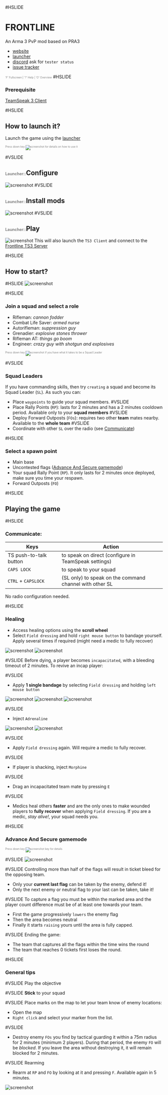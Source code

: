 #HSLIDE
# FRONTLINE

An Arma 3 PvP mod based on PRA3

  - [website](http://www.frontline.frl)
  - [launcher](https://get.frontline.frl)
  - [discord](http://discord.frontline.frl) ask for `tester status`
  - [issue tracker](http://issues.frontline.frl)

<span style="font-size:0.6em; color:gray">'F' Fullscreen | '?' Help | 'O' Overview</span>
#HSLIDE
### Prerequisite
[TeamSpeak 3 Client](http://www.teamspeak.com/downloads)

#HSLIDE
## How to launch it?
Launch the game using the [launcher](https://get.frontline.frl)

<span style="font-size:0.6em; color:gray">Press down key ![screenshot](resources/down-key.png) for details on how to use it</span>

#VSLIDE
## <span style="font-size:0.6em; color:gray">Launcher::</span>Configure
![screenshot](resources/launcher-options.png)
#VSLIDE
## <span style="font-size:0.6em; color:gray">Launcher::</span>Install mods
![screenshot](resources/launcher-install.png)
#VSLIDE
## <span style="font-size:0.6em; color:gray">Launcher::</span>Play
![screenshot](resources/launcher-play.png)
This will also launch the `TS3 Client` and connect to the [Frontline TS3 Server](ts3server://frontline.frl)

#HSLIDE
## How to start?

#HSLIDE
![screenshot](resources/squad-screen.png)

#HSLIDE
### Join a squad and select a role

- Rifleman: _cannon fodder_
- Combat Life Saver: _armed nurse_
- Autorifleman: _suppression guy_
- Grenadier: _explosive stones thrower_
- Rifleman AT: _things go boom_
- Engineer: _crazy guy with shotgun and explosives_

<span style="font-size:0.6em; color:gray">Press down key ![screenshot](resources/down-key.png) if you have what it takes to be a Squad Leader</span>

#VSLIDE
### Squad Leaders
If you have commanding skills, then try `creating` a squad and become its Squad Leader (`SL`).
As such you can:
- Place `waypoints` to guide your squad members.
#VSLIDE
- Place Rally Points (`RP`): lasts for 2 minutes and has a 2 minutes cooldown period. Available only to your __squad members__
#VSLIDE
- Deploy Forward Outposts (`FOs`): requires two other __team__ mates nearby. Available to the __whole team__
#VSLIDE
- Coordinate with other `SL` over the radio (see [Communicate](#communicate))

#HSLIDE
### Select a spawn point
- Main base
- Uncontested flags ([Advance And Secure gamemode](#aasgamemode))
- Your squad Rally Point (`RP`). It only lasts for 2 minutes once deployed, make sure you time your respawn.
- Forward Outposts (`FO`)

#HSLIDE
## Playing the game

#HSLIDE
### <a name="communicate"></a>Communicate:

<table>
<thead><tr><th>Keys</th><th>Action</th></tr></thead>
<tbody>
<tr>
  <td>TS push-to-talk button</td>
  <td>to speak on direct (configure in TeamSpeak settings)</td>
</tr>
<tr>
  <td><code>CAPS LOCK</code></td>
  <td>to speak to your squad</td>
</tr>
<tr>
  <td><code>CTRL</code>&nbsp;+&nbsp;<code>CAPSLOCK</code></td>
  <td>(SL only) to speak on the command channel with other SL</td>
</tr>
</tbody>
</table>

No radio configuration needed.

#HSLIDE
### Healing
- Access healing options using the __scroll wheel__
- Select `Field dressing` and hold `right mouse button` to bandage yourself. Apply several times if required (might need a medic to fully recover)

![screenshot](resources/field-dressing.png)
![screenshot](resources/bandage.png)

#VSLIDE
Before dying, a player becomes `incapacitated`, with a bleeding timeout of 2 minutes. To revive an incap player:

#VSLIDE
- Apply __1 single bandage__ by selecting `Field dressing` and holding `left mouse button`

![screenshot](resources/field-dressing.png)
![screenshot](resources/bandage.png)
![screenshot](resources/bandage-in-progress.png)

#VSLIDE
- Inject `Adrenaline`

![screenshot](resources/adrenaline.png)
![screenshot](resources/adrenaline-in-progress.png)

#VSLIDE
- Apply `Field dressing` again. Will require a medic to fully recover.

#VSLIDE
- If player is shacking, inject `Morphine`

#VSLIDE
- Drag an incapacitated team mate by pressing `E`

#VSLIDE
- Medics heal others __faster__ and are the only ones to make wounded players to __fully recover__ when applying `Field dressing`. If you are a medic, _stay alive!_, your squad needs you.

#HSLIDE
### <a name="aasgamemode"></a>Advance And Secure gamemode

<span style="font-size:0.6em; color:gray">Press down key ![screenshot](resources/down-key.png) key for details</span>

#VSLIDE
![screenshot](resources/map-flags.png)

#VSLIDE
Controlling more than half of the flags will result in ticket bleed for the opposing team.
- Only your __current last flag__ can be taken by the enemy, defend it!
- Only the next enemy or neutral flag to your last can be taken, take it!

#VSLIDE
To capture a flag you must be within the marked area and the player count difference must be of at least one towards your team.
- First the game progressively `lowers` the enemy flag
- Then the area becomes neutral
- Finally it starts `raising` yours until the area is fully capped.

#VSLIDE
Ending the game:
- The team that captures all the flags within the time wins the round
- The team that reaches 0 tickets first loses the round.

#HSLIDE
### General tips
#VSLIDE
Play the objective

#VSLIDE
__Stick__ to your squad

#VSLIDE
Place marks on the map to let your team know of enemy locations:
  * Open the map
  * `Right click` and select your marker from the list.

#VSLIDE
- Destroy enemy `FOs` you find by tactical guarding it within a 75m radius for 2 minutes (minimum 2 players). During that period, the enemy `FO` will be _blocked_. If you leave the area without destroying it, it will remain blocked for 2 minutes.

#VSLIDE
Rearming

- Rearm at `RP` and `FO` by looking at it and pressing `F`. Available again in 5 minutes.

![screenshot](resources/rp.png)
